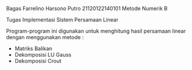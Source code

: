 Bagas Farrelino Harsono Putro
21120122140101
Metode Numerik B

Tugas Implementasi Sistem Persamaan Linear

Program-program ini digunakan untuk menghitung hasil persamaan linear dengan menggunakan metode :
- Matriks Balikan
- Dekomposisi LU Gauss
- Dekomposisi Crout
